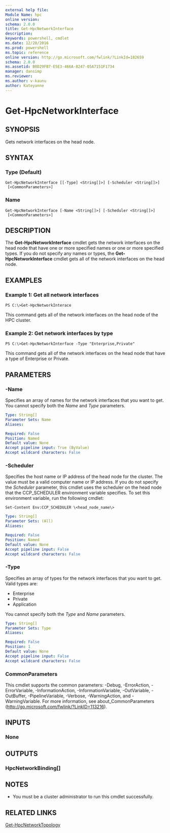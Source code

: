 ```yaml
---
external help file:
Module Name: hpc
online version:
schema: 2.0.0
title: Get-HpcNetworkInterface
description:
keywords: powershell, cmdlet
ms.date: 12/20/2016
ms.prod: powershell
ms.topic: reference
online version: http://go.microsoft.com/fwlink/?LinkId=182659
schema: 2.0.0
ms.assetid: B0D29FB7-E5E3-466A-8247-05A7151F1734
manager: dansimp
ms.reviewer:
ms.author: v-kaunu
author: Kateyanne
---
```


# Get-HpcNetworkInterface

## SYNOPSIS
Gets network interfaces on the head node.

## SYNTAX

### Type (Default)
```
Get-HpcNetworkInterface [[-Type] <String[]>] [-Scheduler <String[]>]
 [<CommonParameters>]
```

### Name
```
Get-HpcNetworkInterface [-Name <String[]>] [-Scheduler <String[]>]
 [<CommonParameters>]
```

## DESCRIPTION
The **Get-HpcNetworkInterface** cmdlet gets the network interfaces on the head node that have one or more specified names or one or more specified types.
If you do not specify any names or types, the **Get-HpcNetworkInterface** cmdlet gets all of the network interfaces on the head node.

## EXAMPLES

### Example 1: Get all network interfaces
```
PS C:\>Get-HpcNetworkInterace
```

This command gets all of the network interfaces on the head node of the HPC cluster.

### Example 2: Get network interfaces by type
```
PS C:\>Get-HpcNetworkInterface -Type "Enterprise,Private"
```

This command gets all of the network interfaces on the head node that have a type of Enterprise or Private.

## PARAMETERS

### -Name
Specifies an array of names for the network interfaces that you want to get.
You cannot specify both the *Name* and *Type* parameters.

```yaml
Type: String[]
Parameter Sets: Name
Aliases:

Required: False
Position: Named
Default value: None
Accept pipeline input: True (ByValue)
Accept wildcard characters: False
```

### -Scheduler
Specifies the host name or IP address of the head node for the cluster.
The value must be a valid computer name or IP address.
If you do not specify the *Scheduler* parameter, this cmdlet uses the scheduler on the head node that the CCP_SCHEDULER environment variable specifies.
To set this environment variable, run the following cmdlet:

`Set-Content Env:CCP_SCHEDULER \<head_node_name\>`

```yaml
Type: String[]
Parameter Sets: (All)
Aliases:

Required: False
Position: Named
Default value: None
Accept pipeline input: False
Accept wildcard characters: False
```

### -Type
Specifies an array of types for the network interfaces that you want to get.
Valid types are:

- Enterprise
- Private
- Application

You cannot specify both the *Type* and *Name* parameters.

```yaml
Type: String[]
Parameter Sets: Type
Aliases:

Required: False
Position: 1
Default value: None
Accept pipeline input: False
Accept wildcard characters: False
```

### CommonParameters
This cmdlet supports the common parameters: -Debug, -ErrorAction, -ErrorVariable, -InformationAction, -InformationVariable, -OutVariable, -OutBuffer, -PipelineVariable, -Verbose, -WarningAction, and -WarningVariable. For more information, see about_CommonParameters (http://go.microsoft.com/fwlink/?LinkID=113216).

## INPUTS

### None

## OUTPUTS

### HpcNetworkBinding[]

## NOTES
* You must be a cluster administrator to run this cmdlet successfully.

## RELATED LINKS

[Get-HpcNetworkTopology](./Get-HpcNetworkTopology.md)
